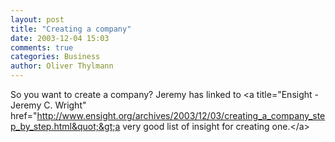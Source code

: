 ```yaml
---
layout: post
title: "Creating a company"
date: 2003-12-04 15:03
comments: true
categories: Business
author: Oliver Thylmann
---
```



So you want to create a company? Jeremy has linked to &lt;a title=&quot;Ensight - Jeremy C. Wright&quot; href=&quot;http://www.ensight.org/archives/2003/12/03/creating_a_company_step_by_step.html&quot;&gt;a very good list of insight for creating one.&lt;/a&gt;


